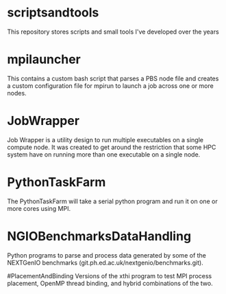 # scriptsandtools
This repository stores scripts and small tools I've developed over the years

# mpilauncher
This contains a custom bash script that parses a PBS node file and creates a custom configuration file for mpirun to launch a job across one or more nodes.

# JobWrapper
Job Wrapper is a utility design to run multiple executables on a single compute node.
It was created to get around the restriction that some HPC system have on running more than one executable on a single node.

# PythonTaskFarm
The PythonTaskFarm will take a serial python program and run it on one or more cores using MPI.

# NGIOBenchmarksDataHandling
Python programs to parse and process data generated by some of the NEXTGenIO benchmarks (git.ph.ed.ac.uk/nextgenio/benchmarks.git).

#PlacementAndBinding
Versions of the xthi program to test MPI process placement, OpenMP thread binding, and hybrid combinations of the two.
